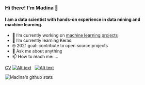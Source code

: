 ### Hi there! I'm Madina 👋 

#### I am a data scientist with hands-on experience in data mining and machine learning. 

- 🔭 I’m currently working on [machine learning projects](https://github.com/madinamarat/machine_learning_projects)
- 🌱 I’m currently learning Keras
- 🤓 2021 goal: contribute to open source projects
- 💬 Ask me about anything
- 📫 How to reach me: ...

[CV](https://resume.creddle.io/resume/fj5tarr7xiq)
[![Alt text](https://i.stack.imgur.com/gVE0j.png)](https://www.linkedin.com/in/madinamarat)
&nbsp;
[![Alt text](https://i.stack.imgur.com/tskMh.png)](https://github.com/)

![Madina's github stats](https://github-readme-stats.vercel.app/api?username=madinamarat&count_private=true)
